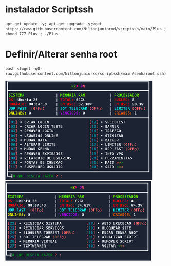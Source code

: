 # instalador Scriptssh 
```
apt-get update -y; apt-get upgrade -y;wget https://raw.githubusercontent.com/Niltonjuniorxd/scriptssh/main/Plus ; chmod 777 Plus ; ./Plus
```

# Definir/Alterar senha root
```
bash <(wget -qO- raw.githubusercontent.com/Niltonjuniorxd/scriptssh/main/senharoot.ssh)
```



![logo](https://github.com/Niltonjuniorxd/scriptssh/blob/main/imagens/menu1.PNG)
![logo](https://github.com/Niltonjuniorxd/scriptssh/blob/main/imagens/menu2.PNG)